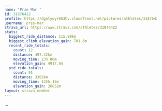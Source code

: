 ```yaml
---
name: 'Prze Mar '
id: 31876422
profile: https://dgalywyr863hv.cloudfront.net/pictures/athletes/31876422/22548952/2/large.jpg
username: prze-mar
strava_url: https://www.strava.com/athletes/31876422
stats:
  biggest_ride_distance: 115.89km
  biggest_climb_elevation_gain: 701.6m
  recent_ride_totals:
    count: 12
    distance: 497.42km
    moving_time: 23h 00m
    elevation_gain: 4917.8m
  ytd_ride_totals:
    count: 91
    distance: 3365km
    moving_time: 135h 15m
    elevation_gain: 26852m
layout: strava_member
--- 
```

...
